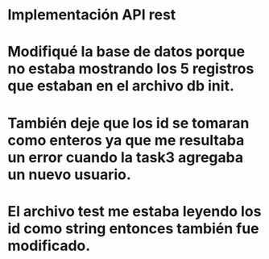 ﻿# Implementación API rest
# Modifiqué la base de datos porque no estaba mostrando los 5 registros que estaban en el archivo db init.
# También deje que los id se tomaran como enteros ya que me resultaba un error cuando la task3 agregaba un nuevo usuario.
# El archivo test me estaba leyendo los id como string entonces también fue modificado.
